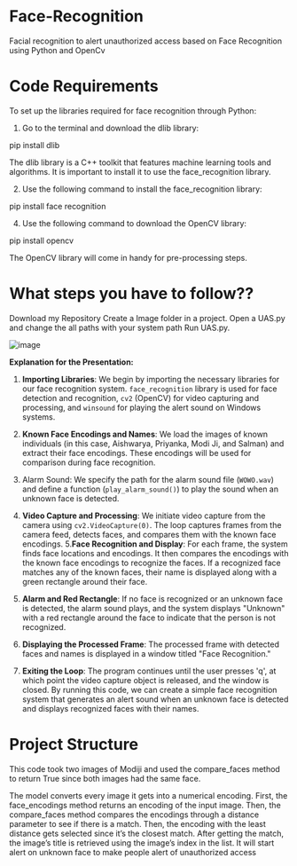 # Face-Recognition
Facial recognition to alert unauthorized access based on Face Recognition using Python and OpenCv


# Code Requirements
To set up the libraries required for face recognition through Python:

1. Go to the terminal and download the dlib library:
   
pip install dlib

The dlib library is a C++ toolkit that features machine learning tools and algorithms. It is important to install it to use the face_recognition library.

2. Use the following command to install the face_recognition library:
   
pip install face recognition

4. Use the following command to download the OpenCV library:
   
pip install opencv

The OpenCV library will come in handy for pre-processing steps.

# What steps you have to follow??
Download my Repository
Create a Image folder in a project.
Open a UAS.py and change the all paths with your system path
Run UAS.py.

![image](https://github.com/Priyanka291988/Face-Recognition/assets/141348892/085e254b-f83d-4fb6-99a2-a3cadfe1677e)

**Explanation for the Presentation:**
1. **Importing Libraries**: We begin by importing the necessary libraries for our face recognition system. `face_recognition` library is used for face detection and recognition, `cv2` (OpenCV) for video capturing and processing, and `winsound` for playing the alert sound on Windows systems.
2. **Known Face Encodings and Names**: We load the images of known individuals (in this case, Aishwarya, Priyanka, Modi Ji, and Salman) and extract their face encodings. These encodings will be used for comparison during face recognition.
3. Alarm Sound: We specify the path for the alarm sound file (`WOWO.wav`) and define a function (`play_alarm_sound()`) to play the sound when an unknown face is detected.
4. **Video Capture and Processing**: We initiate video capture from the camera using `cv2.VideoCapture(0)`. The loop captures frames from the camera feed, detects faces, and compares them with the known face encodings.
5.**Face Recognition and Display**: For each frame, the system finds face locations and encodings. It then compares the encodings with the known face encodings to recognize the faces. If a recognized face matches any of the known faces, their name is displayed along with a green rectangle around their face.
6. **Alarm and Red Rectangle**: If no face is recognized or an unknown face is detected, the alarm sound plays, and the system displays "Unknown" with a red rectangle around the face to indicate that the person is not recognized.
7. **Displaying the Processed Frame**: The processed frame with detected faces and names is displayed in a window titled "Face Recognition."

8. **Exiting the Loop**: The program continues until the user presses 'q', at which point the video capture object is released, and the window is closed.
By running this code, we can create a simple face recognition system that generates an alert sound when an unknown face is detected and displays recognized faces with their names. 

# Project Structure
This code took two images of Modiji and used the compare_faces method to return True since both images had the same face. 

The model converts every image it gets into a numerical encoding. First, the face_encodings method returns an encoding of the input image. Then, the compare_faces method compares the encodings through a distance parameter to see if there is a match. Then, the encoding with the least distance gets selected since it’s the closest match. After getting the match, the image’s title is retrieved using the image’s index in the list. It will start alert on unknown face to make people alert of unauthorized access
